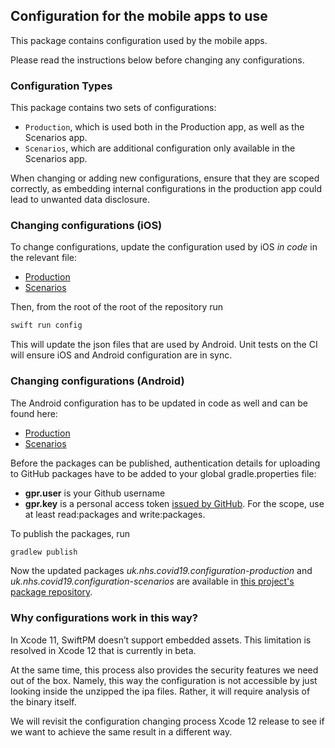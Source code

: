 ## Configuration for the mobile apps to use

This package contains configuration used by the mobile apps.

Please read the instructions below before changing any configurations.

### Configuration Types

This package contains two sets of configurations:

* `Production`, which is used both in the Production app, as well as the Scenarios app.
* `Scenarios`, which are additional configuration only available in the Scenarios app.

When changing or adding new configurations, ensure that they are scoped correctly, as embedding internal configurations in the
production app could lead to unwanted data disclosure. 

### Changing configurations (iOS)

To change configurations, update the configuration used by iOS _in code_ in the relevant file:

  * [Production](/Sources/ProductionConfiguration/ProductionConfigurations)
  * [Scenarios](/Sources/ScenariosConfiguration/ScenariosConfigurations)
  
Then, from the root of the root of the repository run

```zsh
swift run config
```

This will update the json files that are used by Android. Unit tests on the CI will ensure iOS and Android configuration are in sync.

### Changing configurations (Android)

The Android configuration has to be updated in code as well and can be found here:

  * [Production](/android/production/src/main/kotlin)
  * [Scenarios](/android/scenarios/src/main/kotlin)
  
Before the packages can be published, authentication details for uploading to GitHub packages have to be added to your global gradle.properties file:

  *  **gpr.user** is your Github username
  *  **gpr.key**  is a personal access token [issued by GitHub](https://github.com/settings/tokens). For the scope, use at least read:packages and write:packages.
  
To publish the packages, run

```zsh
gradlew publish
```

Now the updated packages *uk.nhs.covid19.configuration-production* and *uk.nhs.covid19.configuration-scenarios* are available in [this project's package repository](https://github.com/nhsx/covid-19-app-configuration-public/packages).

### Why configurations work in this way?

In Xcode 11, SwiftPM doesn’t support embedded assets. This limitation is resolved in Xcode 12 that is currently in beta.

At the same time, this process also provides the security features we need out of the box. Namely, this way the configuration is
not accessible by just looking inside the unzipped the ipa files. Rather, it will require analysis of the binary itself.

We will revisit the configuration changing process Xcode 12 release to see if we want to achieve the same result in a different way.
